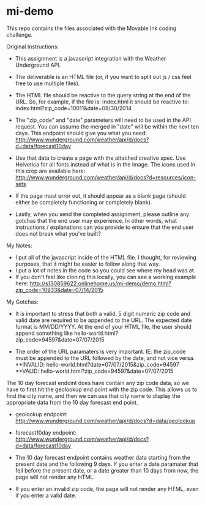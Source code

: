 # mi-demo
This repo contains the files associated with the Movable Ink coding challenge.

Original Instructions:
* This assignment is a javascript integration with the Weather Underground API.  

* The deliverable is an HTML file (or, if you want to split out js / css feel free to use multiple files).

* The HTML file should be reactive to the query string at the end of the URL.  So, for example, if the file is: index.html
it should be reactive to: index.html?zip_code=10011&date=08/30/2014

* The "zip_code" and "date" parameters will need to be used in the API request.  You can assume the merged in "date" will be within the next ten days.  This endpoint should give you what you need:
http://www.wunderground.com/weather/api/d/docs?d=data/forecast10day

* Use that data to create a page with the attached creative spec.  Use Helvetica for all fonts instead of what is in the image. The icons used in this crop are available here: http://www.wunderground.com/weather/api/d/docs?d=resources/icon-sets

* If the page must error out, it should appear as a blank page (should either be completely functioning or completely blank).

* Lastly, when you send the completed assignment, please outline any gotchas that the end user may experience.  In other words, what instructions / explanations can you provide to ensure that the end user does not break what you've built?

My Notes:
* I put all of the javascript inside of the HTML file. I thought, for reviewing purposes, that it might be easier to follow along that way.
* I put a lot of notes in the code so you could see where my head was at. 
* If you don't feel like cloning this locally, you can see a working example here: http://s130859622.onlinehome.us/mi-demo/demo.html?zip_code=10933&date=07/14/2015

My Gotchas:
* It is important to stress that both a valid, 5 digit numeric zip code and valid date are required to be appended to the URL. The expected date format is MM/DD/YYYY. At the end of your HTML file, the user should append something like hello-world.html?zip_code=94597&date=07/07/2015

* The order of the URL paramaters is very important. IE: the zip_code must be appended to the URL followed by the date, and not vice versa. 
**INVALID: hello-world.html?date=07/07/2015&zip_code=94597
**VALID: hello-world.html?zip_code=94597&date=07/07/2015

The 10 day forecast endoint does have contain any zip code data, so we have to first hit the geolookup end point with the zip code. This allows us to find the city name, and then we can use that city name to display the appropriate data from the 10 day forecast end point.
* geolookup endpoint: http://www.wunderground.com/weather/api/d/docs?d=data/geolookup
* forecast10day endpoint: http://www.wunderground.com/weather/api/d/docs?d=data/forecast10day

* The 10 day forecast endpoint contains weather data starting from the present date and the following 9 days. If you enter a date paramater that fell before the present date, or a date greater than 10 days from now, the page will not render any HTML.

* If you enter an invalid zip code, the page will not render any HTML, even if you enter a valid date.
